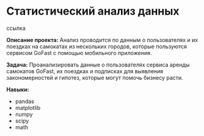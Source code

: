 # Статистический анализ данных

ссылка

**Описание проекта:** Анализ проводится по данным о пользователях и их поездках на самокатах из нескольких городов, которые пользуются сервисом GoFast с помощью мобильного приложения.

**Задача:** Проанализировать данные о пользователях сервиса аренды самокатов GoFast, их поездках и подписках для выявления закономерностей и гипотез, которые могут помочь бизнесу расти.

**Навыки:**
- pandas
- matplotlib
- numpy
- scipy
- math
